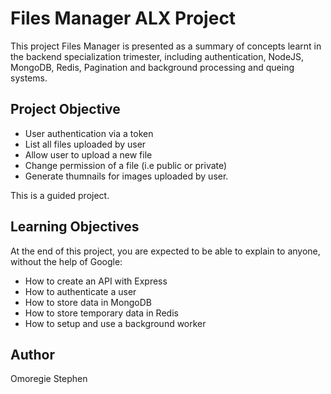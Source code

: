 # Files Manager ALX Project

This project Files Manager is presented as a summary of concepts learnt in the backend specialization trimester, including authentication, NodeJS, MongoDB, Redis, Pagination and background processing and queing systems.

## Project Objective

- User authentication via a token
- List all files uploaded by user
- Allow user to upload a new file
- Change permission of a file (i.e public or private)
- Generate thumnails for images uploaded by user.

This is a guided project.

## Learning Objectives

At the end of this project, you are expected to be able to explain to anyone, without the help of Google:

- How to create an API with Express
- How to authenticate a user
- How to store data in MongoDB
- How to store temporary data in Redis
- How to setup and use a background worker

## Author

Omoregie Stephen
